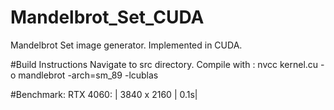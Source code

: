 # Mandelbrot_Set_CUDA
Mandelbrot Set image generator. Implemented in CUDA.

#Build Instructions
Navigate to src directory.
Compile with : nvcc kernel.cu -o mandlebrot -arch=sm_89 -lcublas

#Benchmark:
RTX 4060:
| 3840 x 2160 | 0.1s|

